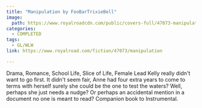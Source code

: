 ```yaml
---
title: "Manipulation by FooBarTrixieBell"
image:
  path: https://www.royalroadcdn.com/public/covers-full/47073-manipulation.jpg
categories:
  - COMPLETED
tags:
  - GL/WLW
link: https://www.royalroad.com/fiction/47073/manipulation

---
```

Drama, Romance, School Life, Slice of Life, Female Lead
Kelly really didn't want to go first. It didn't seem fair, Anne had four extra years to come to terms with herself surely she could be the one to test the waters? Well, perhaps she just needs a nudge? Or perhaps an accidental mention in a document no one is meant to read? Companion book to Instrumental.